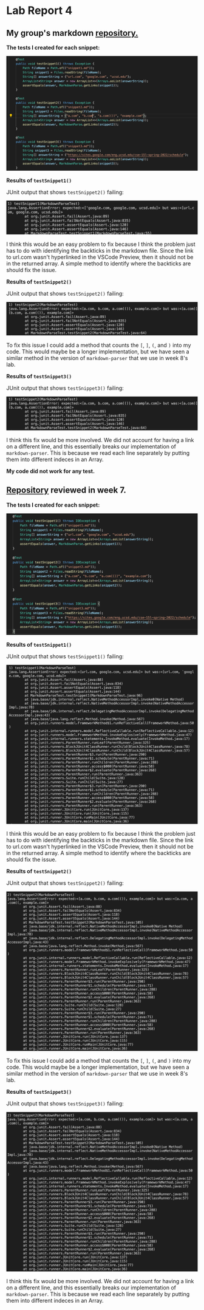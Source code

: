 # Lab Report 4

## My group's markdown [repository.](https://github.com/DanUCSD/markdown-parser)

**The tests I created for each snippet:**

![](snippet-tests1.png)

**Results of `testSnippet1()`**

JUnit output that shows `testSnippet2()` failing:

![](snippet1-fail1.png)

I think this would be an easy problem to fix because I think the problem just has to do with identifying the backticks in the markdown file. Since the link to url.com wasn't hyperlinked in the VSCode Preview, then it should not be in the returned array. A simple method to identify where the backticks are should fix the issue.

**Results of `testSnippet2()`**

JUnit output that shows `testSnippet2()` failing:

![](snippet2-fail1.png)

To fix this issue I could add a method that counts the `[`, `]`, `(`, and `)` into my code. This would maybe be a longer implementation, but we have seen a similar method in the version of `markdown-parser` that we use in week 8's lab.

**Results of `testSnippet3()`**

JUnit output that shows `testSnippet3()` failing:

![](snippet2-fail1.png)

I think this fix would be more involved. We did not account for having a link on a different line, and this essentially breaks our implementation of `markdown-parser`. This is because we read each line separately by putting them into different indeces in an Array.

**My code did not work for any test.**

## [Repository](https://github.com/YoavGutmanUCSD/markdown-parser-2) reviewed in week 7.

**The tests I created for each snippet:**

![](snippet-tests2.png)

**Results of `testSnippet1()`**

JUnit output that shows `testSnippet1()` failing:

![](snippet1-fail2.png)

I think this would be an easy problem to fix because I think the problem just has to do with identifying the backticks in the markdown file. Since the link to url.com wasn't hyperlinked in the VSCode Preview, then it should not be in the returned array. A simple method to identify where the backticks are should fix the issue.

**Results of `testSnippet2()`**

JUnit output that shows `testSnippet2()` failing:

![](snippet2-fail2.png)

To fix this issue I could add a method that counts the `[`, `]`, `(`, and `)` into my code. This would maybe be a longer implementation, but we have seen a similar method in the version of `markdown-parser` that we use in week 8's lab.

**Results of `testSnippet3()`**

JUnit output that shows `testSnippet3()` failing:

![](snippet2-fail2.png)

I think this fix would be more involved. We did not account for having a link on a different line, and this essentially breaks our implementation of `markdown-parser`. This is because we read each line separately by putting them into different indeces in an Array.